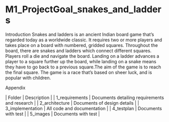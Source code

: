 # M1_ProjectGoal_snakes_and_ladders

Introduction
Snakes and ladders is an ancient Indian board game that’s regarded today as a worldwide classic. It requires two or more players and takes place on a board with numbered, gridded squares. Throughout the board, there are snakes and ladders which connect different squares. Players roll a die and navigate the board. Landing on a ladder advances a player to a square further up the board, while landing on a snake means they have to go back to a previous square.The aim of the game is to reach the final square. The game is a race that’s based on sheer luck, and is popular with children.

Appendix

| Folder |	Description |
| 1_requirements	| Documents detailing requirements and research |
| 2_architecture	| Documents of design details |
| 3_implementation	| All code and documentation |
| 4_testplan	| Documents with test |
| 5_images	| Documents with test |
